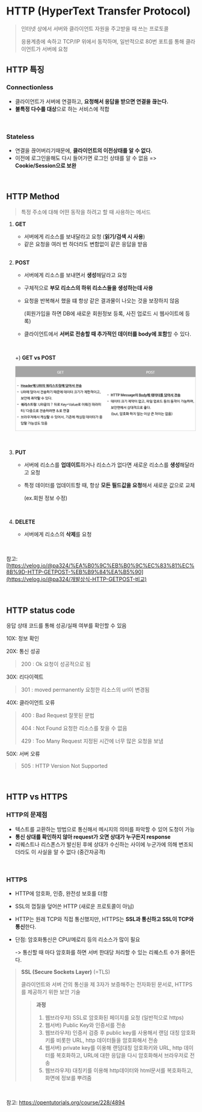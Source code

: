 # HTTP (HyperText Transfer Protocol)

> 인터넷 상에서 서버와 클라이언트 자원을 주고받을 때 쓰는 프로토콜
>
> 응용계층에 속하고 TCP/IP 위에서 동작하며, 일반적으로 80번 포트를 통해 클라이언트가 서버에 요청

## HTTP 특징

### Connectionless

- 클라이언트가 서버에 연결하고, **요청해서 응답을 받으면 연결을 끊는다.**
- **불특정 다수를 대상**으로 하는 서비스에 적합

</br>

### Stateless

- 연결을 끊어버리기때문에, **클라이언트의 이전상태를 알 수 없다.**
- 이전에 로그인을해도 다시 들어가면 로그인 상태를 알 수 없음 
  => **Cookie/Session으로 보완**

</br>

## HTTP Method

> 특정 주소에 대해 어떤 동작을 하려고 할 때 사용하는 메서드

1. **GET**

   - 서버에게 리소스를 보내달라고 요청 (**읽기/검색 시 사용**)
   - 같은 요청을 여러 번 하더라도 변함없이 같은 응답을 받음

   </br>

2. **POST**

   - 서버에게 리소스를 보내면서 **생성**해달라고 요청

   - 구체적으로 **부모 리소스의 하위 리소스들을 생성하는데 사용**

   - 요청을 반복해서 했을 떄 항상 같은 결과물이 나오는 것을 보장하지 않음

     (회원가입을 하면 DB에 새로운 회원정보 등록, 사진 업로드 시 웹사이트에 등록)

   - 클라이언트에서 **서버로 전송할 때 추가적인 데이터를 body에 포함**할 수 있다.

   </br>

   +) **GET vs POST**

   <p align="center">
       <img src="image/GETvsPOST.png"/>
   </p>
</br>
   
3. **PUT**

   - 서버에 리소스를 **업데이트**하거나 리소스가 없다면 새로운 리소스를 **생성**해달라고 요청

   - 특정 데이터를 업데이트할 때, 항상 **모든 필드값을 요청**해서 새로운 값으로 교체

     (ex.회원 정보 수정)

   </br>

4. **DELETE**

   - 서버에게 리소스의 **삭제**를 요청

</br>

참고: [https://velog.io/@pa324/%EA%B0%9C%EB%B0%9C%EC%83%81%EC%8B%9D-HTTP-GETPOST-%EB%B9%84%EA%B5%90](https://velog.io/@pa324/개발상식-HTTP-GETPOST-비교)

</br>

## HTTP status code

응답 상태 코드를 통해 성공/실패 여부를 확인할 수 있음

10X: 정보 확인

20X: 통신 성공

> 200 : Ok 요청이 성공적으로 됨

30X: 리다이렉트

> 301 : moved permanently 요청한 리소스의 url이 변경됨

40X: 클라이언트 오류

> 400 : Bad Request  잘못된 문법
>
> 404 : Not Found 요청한 리소스를 찾을 수 없음
>
> 429 : Too Many Request 지정된 시간에 너무 많은 요청을 보냄

50X: 서버 오류

> 505 : HTTP Version Not Supported

</br>

## HTTP vs HTTPS

### HTTP의 문제점

* 텍스트를 교환하는 방법으로 통신해서 메시지의 의미를 파악할 수 있어 도청이 가능
* **통신 상대를 확인하지 않아 request가 오면 상대가 누구든지 response**
* 리퀘스트나 리스폰스가 발신된 후에 상대가 수신하는 사이에 누군가에 의해 변조되더라도 이 사실을 알 수 없다 (중간자공격)

</br>

### HTTPS

* HTTP에 암호화, 인증, 완전성 보호를 더함

* SSL의 껍질을 덮어쓴 HTTP (새로운 프로토콜이 아님)

* HTTP는 원래 TCP와 직접 통신했지만, HTTPS는 **SSL과 통신하고 SSL이 TCP와 통신**한다.

* 단점: 암호화통신은 CPU/메로리 등의 리소스가 많이 필요 

  -> 통신할 때 마다 암호화를 하면 서버 한대당 처리할 수 있는 리퀘스트 수가 줄어든다.

>  **SSL (Secure Sockets Layer)** (=TLS)
>
> 클라이언트와 서버 간의 통신을 제 3자가 보증해주는 전자화된 문서로, HTTPS를 제공하기 위한 보안 기술
>
> > **과정**
> >
> > 1. 웹브라우저) SSL로 암호화된 페이지를 요청 (일반적으로 https)
> > 2. 웹서버) Public Key와 인증서를 전송
> > 3. 웹브라우저) 인증서 검증 후 public key를 사용해서 랜덤 대칭 암호화키를 비롯한 URL, http 데이터들을 암호화해서 전송
> > 4. 웹서버) private key를 이용해 랜덤대칭 암호화키와 URL, http 데이터를 복호화하고, URL에 대한 응답을 다시 암호화해서 브라우저로 전송
> > 5. 웹브라우저) 대칭키를 이용해 http데이터와 html문서를 복호화하고, 화면에 정보를 뿌려줌

</br>

참고: https://opentutorials.org/course/228/4894